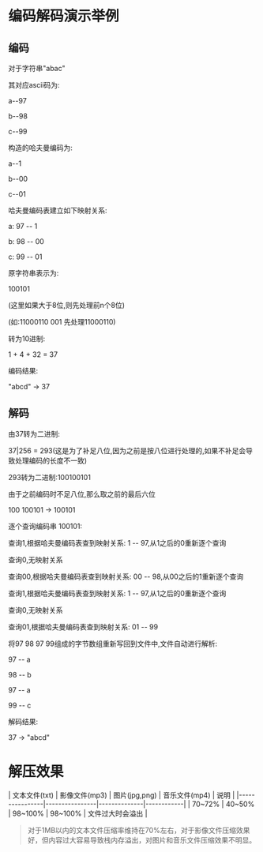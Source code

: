 # 编码解码演示举例

## 编码

对于字符串"abac"

其对应ascii码为:

a--97

b--98

c--99

构造的哈夫曼编码为:

a--1

b--00

c--01

哈夫曼编码表建立如下映射关系:

a: 97 -- 1

b: 98 -- 00

c: 99 -- 01

原字符串表示为:

100101

(这里如果大于8位,则先处理前n个8位)

(如:11000110 001 先处理11000110)

转为10进制:

1 + 4 + 32 = 37

编码结果:

"abcd" -> 37

## 解码

由37转为二进制:

37|256 = 293(这是为了补足八位,因为之前是按八位进行处理的,如果不补足会导致处理编码的长度不一致)

293转为二进制:100100101

由于之前编码时不足八位,那么取之前的最后六位

100 100101 -> 100101

逐个查询编码串 100101:

查询1,根据哈夫曼编码表查到映射关系: 1 -- 97,从1之后的0重新逐个查询

查询0,无映射关系

查询00,根据哈夫曼编码表查到映射关系: 00 -- 98,从00之后的1重新逐个查询

查询1,根据哈夫曼编码表查到映射关系: 1 -- 97,从1之后的0重新逐个查询

查询0,无映射关系

查询01,根据哈夫曼编码表查到映射关系: 01 -- 99

将97 98 97 99组成的字节数组重新写回到文件中,文件自动进行解析:

97 -- a

98 -- b

97 -- a

99 -- c

解码结果:

37 -> "abcd" 

# 解压效果

| 文本文件(txt) | 影像文件(mp3) | 图片(jpg,png) | 音乐文件(mp4) | 说明 |
|----------------|----------------|--------------|------------|
| 70~72% | 40~50%  | 98~100% | 98~100% | 文件过大时会溢出 |


> 对于1MB以内的文本文件压缩率维持在70%左右，对于影像文件压缩效果好，但内容过大容易导致栈内存溢出，对图片和音乐文件压缩效果不明显。






